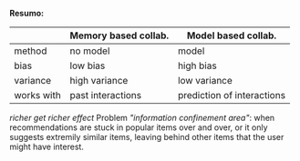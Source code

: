 **Resumo:**

| | Memory based collab. | Model based collab.
--- | --- | ---
method | no model | model
bias | low bias | high bias
variance | high variance | low variance
works with | past interactions | prediction of interactions

_richer get richer effect_
Problem *"information confinement area"*: when recommendations are stuck in popular items over and over, or it only suggests extremily similar items, leaving behind other items that the user might have interest.
